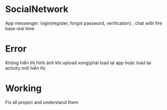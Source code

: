 # SocialNetwork
App messenger: login(register, forgot password, verification) , chat with fire base real time

# Error
Không hiển thị hình ảnh khi upload xong(phải load lại app hoặc load lại activity mới hiển thị

# Working
Fix all project and understand them
